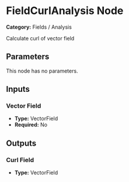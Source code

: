 
# FieldCurlAnalysis Node

**Category:** Fields / Analysis

Calculate curl of vector field

## Parameters

This node has no parameters.

## Inputs


### Vector Field
- **Type:** VectorField
- **Required:** No



## Outputs


### Curl Field
- **Type:** VectorField




